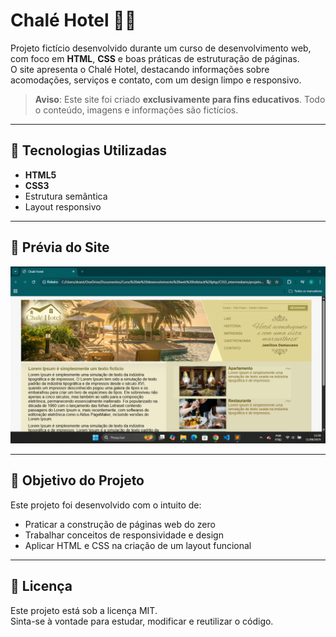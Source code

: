 # Chalé Hotel 🏨✨

Projeto fictício desenvolvido durante um curso de desenvolvimento web, com foco em **HTML**, **CSS** e boas práticas de estruturação de páginas.  
O site apresenta o Chalé Hotel, destacando informações sobre acomodações, serviços e contato, com um design limpo e responsivo.

> **Aviso**: Este site foi criado **exclusivamente para fins educativos**. Todo o conteúdo, imagens e informações são fictícios.

---

## 🚀 Tecnologias Utilizadas
- **HTML5**
- **CSS3**
- Estrutura semântica
- Layout responsivo

---


## 📸 Prévia do Site
<!-- Substitua o link abaixo por uma imagem ou gif do seu projeto -->
![Prévia do Chalé Hotel](https://github.com/daviiS7/site-ficticio-chale-hotel/blob/main/chale-hotel.png)

---

## 🎯 Objetivo do Projeto
Este projeto foi desenvolvido com o intuito de:
- Praticar a construção de páginas web do zero
- Trabalhar conceitos de responsividade e design
- Aplicar HTML e CSS na criação de um layout funcional

---

## 📄 Licença
Este projeto está sob a licença MIT.  
Sinta-se à vontade para estudar, modificar e reutilizar o código.

